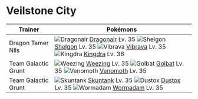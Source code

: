 # Veilstone City

Trainer                    | Pokémons
---                        | ---
Dragon Tamer Nils          | ![][148]  [Dragonair] Lv. 35  ![][372]  [Shelgon] Lv. 35  ![][329]  [Vibrava] Lv. 35 <br> ![][230]  [Kingdra] Lv. 36
Team Galactic Grunt        | ![][110]  [Weezing] Lv. 35  ![][042]  [Golbat] Lv. 35  ![][049]  [Venomoth] Lv. 35
Team Galactic Grunt        | ![][435]  [Skuntank] Lv. 35  ![][269]  [Dustox] Lv. 35  ![][413]  [Wormadam] Lv. 35
[042]: https://raw.githubusercontent.com/PokeAPI/sprites/master/sprites/pokemon/42.png "Golbat"
[049]: https://raw.githubusercontent.com/PokeAPI/sprites/master/sprites/pokemon/49.png "Venomoth"
[110]: https://raw.githubusercontent.com/PokeAPI/sprites/master/sprites/pokemon/110.png "Weezing"
[148]: https://raw.githubusercontent.com/PokeAPI/sprites/master/sprites/pokemon/148.png "Dragonair"
[230]: https://raw.githubusercontent.com/PokeAPI/sprites/master/sprites/pokemon/230.png "Kingdra"
[269]: https://raw.githubusercontent.com/PokeAPI/sprites/master/sprites/pokemon/269.png "Dustox"
[329]: https://raw.githubusercontent.com/PokeAPI/sprites/master/sprites/pokemon/329.png "Vibrava"
[372]: https://raw.githubusercontent.com/PokeAPI/sprites/master/sprites/pokemon/372.png "Shelgon"
[413]: https://raw.githubusercontent.com/PokeAPI/sprites/master/sprites/pokemon/413.png "Wormadam"
[435]: https://raw.githubusercontent.com/PokeAPI/sprites/master/sprites/pokemon/435.png "Skuntank"
[Golbat]: /pokemon_changes/042.md
[Venomoth]: /pokemon_changes/049.md
[Weezing]: /pokemon_changes/110.md
[Dragonair]: /pokemon_changes/148.md
[Kingdra]: /pokemon_changes/230.md
[Dustox]: /pokemon_changes/269.md
[Vibrava]: /pokemon_changes/329.md
[Shelgon]: /pokemon_changes/372.md
[Wormadam]: /pokemon_changes/413.md
[Skuntank]: /pokemon_changes/435.md
